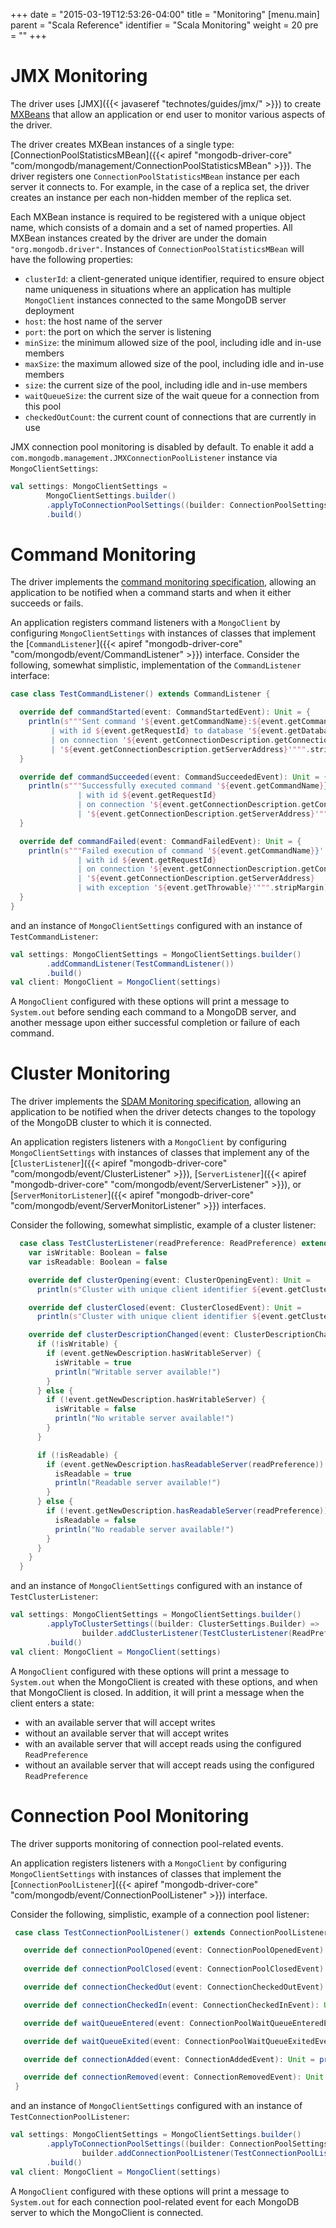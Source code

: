 +++
date = "2015-03-19T12:53:26-04:00"
title = "Monitoring"
[menu.main]
  parent = "Scala Reference"
  identifier = "Scala Monitoring"
  weight = 20
  pre = "<i class='fa'></i>"
+++

# JMX Monitoring

The driver uses [JMX]({{< javaseref "technotes/guides/jmx/" >}}) to create
[MXBeans](http://docs.oracle.com/javase/tutorial/jmx/mbeans/mxbeans.html) that allow an
application or end user to monitor various aspects of the driver.

The driver creates MXBean instances of a single type:
[ConnectionPoolStatisticsMBean]({{< apiref "mongodb-driver-core" "com/mongodb/management/ConnectionPoolStatisticsMBean" >}}).
 The driver registers one `ConnectionPoolStatisticsMBean` instance per each server it connects to. For example, in the case of a replica
 set, the driver creates an instance per each non-hidden member of the replica set.

Each MXBean instance is required to be registered with a unique object name, which consists of a domain and a set of named properties. All
MXBean instances created by the driver are under the domain `"org.mongodb.driver"`.  Instances of `ConnectionPoolStatisticsMBean` will have
the following properties:

- `clusterId`: a client-generated unique identifier, required to ensure object name uniqueness in situations where an
application has multiple `MongoClient` instances connected to the same MongoDB server deployment
- `host`: the host name of the server
- `port`: the port on which the server is listening
- `minSize`: the minimum allowed size of the pool, including idle and in-use members
- `maxSize`: the maximum allowed size of the pool, including idle and in-use members
- `size`: the current size of the pool, including idle and in-use members
- `waitQueueSize`: the current size of the wait queue for a connection from this pool
- `checkedOutCount`: the current count of connections that are currently in use


JMX connection pool monitoring is disabled by default. To enable it add a `com.mongodb.management.JMXConnectionPoolListener` instance via 
`MongoClientSettings`:

```scala
val settings: MongoClientSettings =
        MongoClientSettings.builder()
        .applyToConnectionPoolSettings((builder: ConnectionPoolSettings.Builder) => builder.addConnectionPoolListener(new JMXConnectionPoolListener()))
        .build()
```

# Command Monitoring

The driver implements the
[command monitoring specification](https://github.com/mongodb/specifications/blob/master/source/command-monitoring/command-monitoring.rst),
allowing an application to be notified when a command starts and when it either succeeds or fails.

An application registers command listeners with a `MongoClient` by configuring `MongoClientSettings` with instances of classes
that implement the [`CommandListener`]({{< apiref "mongodb-driver-core" "com/mongodb/event/CommandListener" >}}) interface. Consider the following, somewhat
simplistic, implementation of the `CommandListener` interface:
 
```scala
case class TestCommandListener() extends CommandListener {

  override def commandStarted(event: CommandStartedEvent): Unit = {
    println(s"""Sent command '${event.getCommandName}:${event.getCommand.get(event.getCommandName)}'
         | with id ${event.getRequestId} to database '${event.getDatabaseName}'
         | on connection '${event.getConnectionDescription.getConnectionId}' to server
         | '${event.getConnectionDescription.getServerAddress}'""".stripMargin)
  }

  override def commandSucceeded(event: CommandSucceededEvent): Unit = {
    println(s"""Successfully executed command '${event.getCommandName}}'
               | with id ${event.getRequestId}
               | on connection '${event.getConnectionDescription.getConnectionId}' to server
               | '${event.getConnectionDescription.getServerAddress}'""".stripMargin)
  }

  override def commandFailed(event: CommandFailedEvent): Unit = {
    println(s"""Failed execution of command '${event.getCommandName}}'
               | with id ${event.getRequestId}
               | on connection '${event.getConnectionDescription.getConnectionId}' to server
               | '${event.getConnectionDescription.getServerAddress}
               | with exception '${event.getThrowable}'""".stripMargin)
  }
}                                                                                                                         
```


and an instance of `MongoClientSettings` configured with an instance of `TestCommandListener`:

```scala
val settings: MongoClientSettings = MongoClientSettings.builder()
        .addCommandListener(TestCommandListener())
        .build()
val client: MongoClient = MongoClient(settings)
```

A `MongoClient` configured with these options will print a message to `System.out` before sending each command to a MongoDB server, and
another message upon either successful completion or failure of each command.

# Cluster Monitoring

The driver implements the
[SDAM Monitoring specification](https://github.com/mongodb/specifications/blob/master/source/server-discovery-and-monitoring/server-discovery-and-monitoring-monitoring.rst),
allowing an application to be notified when the driver detects changes to the topology of the MongoDB cluster to which it is connected.

An application registers listeners with a `MongoClient` by configuring  `MongoClientSettings` with instances of classes that
implement any of the [`ClusterListener`]({{< apiref "mongodb-driver-core" "com/mongodb/event/ClusterListener" >}}),
 [`ServerListener`]({{< apiref "mongodb-driver-core" "com/mongodb/event/ServerListener" >}}),
or [`ServerMonitorListener`]({{< apiref "mongodb-driver-core" "com/mongodb/event/ServerMonitorListener" >}}) interfaces.

Consider the following, somewhat simplistic, example of a cluster listener:

```scala
  case class TestClusterListener(readPreference: ReadPreference) extends ClusterListener {
    var isWritable: Boolean = false
    var isReadable: Boolean = false

    override def clusterOpening(event: ClusterOpeningEvent): Unit = 
      println(s"Cluster with unique client identifier ${event.getClusterId} opening")

    override def clusterClosed(event: ClusterClosedEvent): Unit =
      println(s"Cluster with unique client identifier ${event.getClusterId} closed")

    override def clusterDescriptionChanged(event: ClusterDescriptionChangedEvent): Unit = {
      if (!isWritable) {
        if (event.getNewDescription.hasWritableServer) {
          isWritable = true
          println("Writable server available!")
        }
      } else {
        if (!event.getNewDescription.hasWritableServer) {
          isWritable = false
          println("No writable server available!")
        }
      }

      if (!isReadable) {
        if (event.getNewDescription.hasReadableServer(readPreference)) {
          isReadable = true
          println("Readable server available!")
        }
      } else {
        if (!event.getNewDescription.hasReadableServer(readPreference)) {
          isReadable = false
          println("No readable server available!")
        }
      }
    }
  }
```

and an instance of `MongoClientSettings` configured with an instance of `TestClusterListener`:

```scala
val settings: MongoClientSettings = MongoClientSettings.builder()
        .applyToClusterSettings((builder: ClusterSettings.Builder) =>
                builder.addClusterListener(TestClusterListener(ReadPreference.secondary())))
        .build()
val client: MongoClient = MongoClient(settings)
```

A `MongoClient` configured with these options will print a message to `System.out` when the MongoClient is created with these options,
and when that MongoClient is closed.  In addition, it will print a message when the client enters a state:

* with an available server that will accept writes
* without an available server that will accept writes
* with an available server that will accept reads using the configured `ReadPreference`
* without an available server that will accept reads using the configured `ReadPreference`

# Connection Pool Monitoring

The driver supports monitoring of connection pool-related events.

An application registers listeners with a `MongoClient` by configuring `MongoClientSettings` with instances of classes that
implement the [`ConnectionPoolListener`]({{< apiref "mongodb-driver-core" "com/mongodb/event/ConnectionPoolListener" >}}) interface.

Consider the following, simplistic, example of a connection pool listener:

```scala
 case class TestConnectionPoolListener() extends ConnectionPoolListener {

   override def connectionPoolOpened(event: ConnectionPoolOpenedEvent): Unit = println(event)
   
   override def connectionPoolClosed(event: ConnectionPoolClosedEvent): Unit = println(event)

   override def connectionCheckedOut(event: ConnectionCheckedOutEvent): Unit = println(event)

   override def connectionCheckedIn(event: ConnectionCheckedInEvent): Unit = println(event)

   override def waitQueueEntered(event: ConnectionPoolWaitQueueEnteredEvent): Unit = println(event)

   override def waitQueueExited(event: ConnectionPoolWaitQueueExitedEvent): Unit = println(event)

   override def connectionAdded(event: ConnectionAddedEvent): Unit = println(event)

   override def connectionRemoved(event: ConnectionRemovedEvent): Unit = println(event)
 }
```

and an instance of `MongoClientSettings` configured with an instance of `TestConnectionPoolListener`:

```scala
val settings: MongoClientSettings = MongoClientSettings.builder()
        .applyToConnectionPoolSettings((builder: ConnectionPoolSettings.Builder) =>
                builder.addConnectionPoolListener(TestConnectionPoolListener()))
        .build()
val client: MongoClient = MongoClient(settings)
```

A `MongoClient` configured with these options will print a message to `System.out` for each connection pool-related event for each MongoDB
server to which the MongoClient is connected.